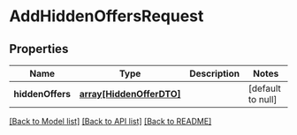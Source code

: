 # AddHiddenOffersRequest

## Properties
Name | Type | Description | Notes
------------ | ------------- | ------------- | -------------
**hiddenOffers** | [**array[HiddenOfferDTO]**](HiddenOfferDTO.md) |  | [default to null]

[[Back to Model list]](../README.md#documentation-for-models) [[Back to API list]](../README.md#documentation-for-api-endpoints) [[Back to README]](../README.md)


